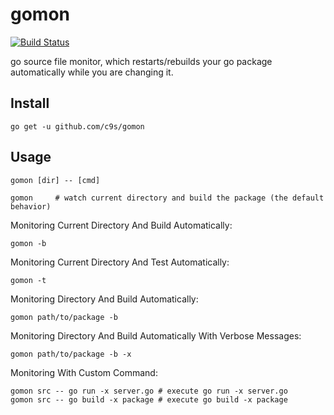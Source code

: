 gomon
=====

[![Build Status](https://travis-ci.org/c9s/gomon.png)](https://travis-ci.org/c9s/gomon)

go source file monitor, which restarts/rebuilds your go package automatically
while you are changing it.

Install
-------

    go get -u github.com/c9s/gomon

Usage
-----

    gomon [dir] -- [cmd]

    gomon     # watch current directory and build the package (the default behavior)

Monitoring Current Directory And Build Automatically:

    gomon -b

Monitoring Current Directory And Test Automatically:

    gomon -t

Monitoring Directory And Build Automatically:

    gomon path/to/package -b

Monitoring Directory And Build Automatically With Verbose Messages:

    gomon path/to/package -b -x

Monitoring With Custom Command:

    gomon src -- go run -x server.go # execute go run -x server.go
    gomon src -- go build -x package # execute go build -x package

